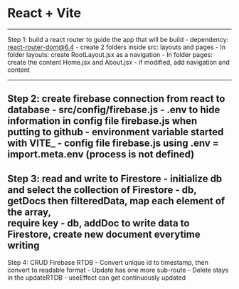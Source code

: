 # React + Vite

-----------------------------------------------------------------------------------------------------
Step 1: build a react router to guide the app that will be build
    - dependency: react-router-dom@6.4
    - create 2 folders inside src: layouts and pages
        - In folder layouts: create RootLayout.jsx as a navigation
        - In folder pages: create the content Home.jsx and About.jsx
    - if modified, add navigation and content

-----------------------------------------------------------------------------------------------------
Step 2: create firebase connection from react to database
    - src/config/firebase.js
    - .env to hide information in config file firebase.js when putting to github
        - environment variable started with VITE_
        - config file firebase.js using .env = import.meta.env (process is not defined)
-----------------------------------------------------------------------------------------------------
Step 3: read and write to Firestore
    - initialize db and select the collection of Firestore
    - db, getDocs then filteredData, map each element of the array, <div> require key
    - db, addDoc to write data to Firestore, create new document everytime writing
-----------------------------------------------------------------------------------------------------
Step 4: CRUD Firebase RTDB
    - Convert unique id to timestamp, then convert to readable format
    - Update has one more sub-route
    - Delete stays in the updateRTDB
    - useEffect can get continuously updated

